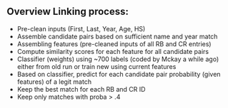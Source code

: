 ## Overview Linking process:
- Pre-clean inputs (First, Last, Year, Age, HS)
- Assemble candidate pairs based on sufficient name and year match
- Assembling features (pre-cleaned inputs of all RB and CR entries)
- Compute similarity scores for each feature for all candidate pairs 
- Classifier (weights) using ~700 labels (coded by Mckay a while ago) either from old run or train new using current features
- Based on classifier, predict for each candidate pair probability (given features) of a legit match
- Keep the best match for each RB and CR ID
- Keep only matches with proba > .4
